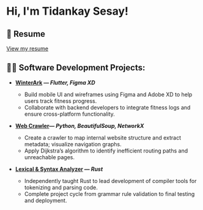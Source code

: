 <h1>Hi, I'm Tidankay Sesay! <br/>
</h1>

## 📄 Resume  
[View my resume](./Tidankay_Sesay_Resume.pdf)

<h2>👨‍💻 Software Development Projects:</h2>

- <b>[WinterArk](https://github.com/WinterArk/WinterArk) — <i>Flutter, Figma XD</i></b>
  - Build mobile UI and wireframes using Figma and Adobe XD to help users track fitness progress.
  - Collaborate with backend developers to integrate fitness logs and ensure cross-platform functionality.

- <b>[Web Crawler](https://github.com/orgs/csc3430-winter2024/teams/term-and-graph-13/repositories)— <i>Python, BeautifulSoup, NetworkX</i></b>
  - Create a crawler to map internal website structure and extract metadata; visualize navigation graphs.
  - Apply Dijkstra’s algorithm to identify inefficient routing paths and unreachable pages.

- <b>[Lexical & Syntax Analyzer](https://github.com/csc3310-fall2023/rust-parser-Tidasesay2) — <i>Rust</i></b>
  - Independently taught Rust to lead development of compiler tools for tokenizing and parsing code.
  - Complete project cycle from grammar rule validation to final testing and deployment.

